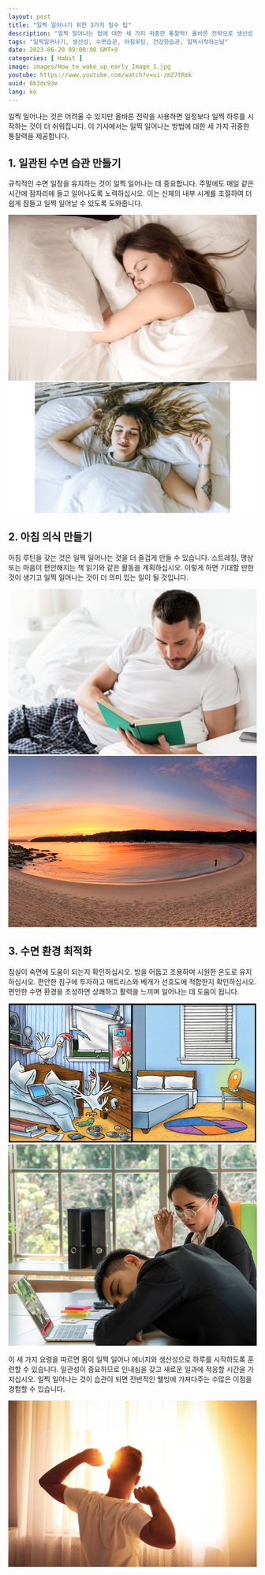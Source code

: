 ```yaml
---
layout: post
title: "일찍 일어나기 위한 3가지 필수 팁"
description: "일찍 일어나는 법에 대한 세 가지 귀중한 통찰력! 올바른 전략으로 생산성 향상, 건강한 습관과 아침 루틴을 만들어보세요."
tags: "일찍일어나기, 생산성, 수면습관, 아침루틴, 건강한습관, 일찍시작하는날"
date: 2023-06-20 09:00:00 GMT+9
categories: [ Habit ]
image: images/How_to_wake_up_early_Image_1.jpg
youtube: https://www.youtube.com/watch?v=ui-zmZ7tRmk
uuid: 6b3dc93e
lang: ko
---
```


일찍 일어나는 것은 어려울 수 있지만 올바른 전략을 사용하면 일정보다 일찍 하루를 시작하는 것이 더 쉬워집니다. 이 기사에서는 일찍 일어나는 방법에 대한 세 가지 귀중한 통찰력을 제공합니다.

## 1. 일관된 수면 습관 만들기
규칙적인 수면 일정을 유지하는 것이 일찍 일어나는 데 중요합니다. 주말에도 매일 같은 시간에 잠자리에 들고 일어나도록 노력하십시오. 이는 신체의 내부 시계를 조절하여 더 쉽게 잠들고 일찍 일어날 수 있도록 도와줍니다.

![일관된 수면 습관](images/1._Establish_a_Consistent_Sleep_Routine_Image_1.jpg)
![일관된 수면 습관](images/1._Establish_a_Consistent_Sleep_Routine_Image_2.jpg)


## 2. 아침 의식 만들기
아침 루틴을 갖는 것은 일찍 일어나는 것을 더 즐겁게 만들 수 있습니다. 스트레칭, 명상 또는 마음이 편안해지는 책 읽기와 같은 활동을 계획하십시오. 이렇게 하면 기대할 만한 것이 생기고 일찍 일어나는 것이 더 의미 있는 일이 될 것입니다.

![아침 의식 만들기](images/2._Create_a_Morning_Ritual_Image_1.jpg)
![아침 의식 만들기](images/2._Create_a_Morning_Ritual_Image_5.jpg)


## 3. 수면 환경 최적화
침실이 숙면에 도움이 되는지 확인하십시오. 방을 어둡고 조용하며 시원한 온도로 유지하십시오. 편안한 침구에 투자하고 매트리스와 베개가 선호도에 적합한지 확인하십시오. 편안한 수면 환경을 조성하면 상쾌하고 활력을 느끼며 일어나는 데 도움이 됩니다.

![수면 환경 최적화](images/3._Optimize_your_Sleep_Environment_Image_1.jpg)
![수면 환경 최적화](images/3._Optimize_your_Sleep_Environment_Image_5.jpg)




이 세 가지 요령을 따르면 몸이 일찍 일어나 에너지와 생산성으로 하루를 시작하도록 훈련할 수 있습니다. 일관성이 중요하므로 인내심을 갖고 새로운 일과에 적응할 시간을 가지십시오. 일찍 일어나는 것이 습관이 되면 전반적인 웰빙에 가져다주는 수많은 이점을 경험할 수 있습니다.

![일찍 일어나기](images/How_to_wake_up_early_Image_2.jpg)